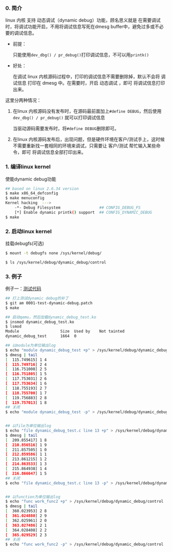 ### 0. 简介

linux 内核 支持 动态调试（dynamic debug）功能，顾名思义就是 在需要调试时，将调试功能开启，不用将调试信息写死在dmesg buffer中，避免过多或不必要的调试信息。

* 前提：

  只能使用`dev_dbg() / pr_debug()`打印调试信息，不可以用`printk()`

* 好处：

  在调试 linux 内核源码过程中，打印的调试信息不需要删除掉，默认不会将 调试信息 打印在 dmesg 中。在需要时，开启 动态调试 ，即可 将调试信息打印出来。

这里分两种情况：

1. 在linux 内核源码没有发布时，在源码最前面加上`#define DEBUG`，然后使用`dev_dbg() / pr_debug()` 就可以打印调试信息

   当驱动源码需要发布时，将`#define DEBUG`删除即可。

2. 在linux 内核源码发布后，出现问题，但是硬件环境在客户/测试手上，这时候不需要重新找一套相同的环境来调试，只需要让 客户/测试 帮忙输入某些命令，即可 将调试信息全部打印出来。

### 1. 编译linux kernel

使能dynamic debug功能

```bash
## based on linux 2.6.34 version
$ make x86_64_defconfig
$ make menuconfig
Kernel hacking  --->
	-*- Debug Filesystem                 ## CONFIG_DEBUG_FS
	[*] Enable dynamic printk() support  ## CONFIG_DYNAMIC_DEBUG
$ make
```

### 2. 启动linux kernel

挂载debugfs(可选)

```bash
$ mount -t debugfs none /sys/kernel/debug/

$ ls /sys/kernel/debug/dynamic_debug/control
```

### 3. 例子

例子一：[测试代码](../resources/patch/linuxDebug/0001-test-dynamic-debug.patch)

```bash
## 打上测试dynamic debug的补丁
$ git am 0001-test-dynamic-debug.patch
$ make

## 启动qemu，然后加载dynamic_debug_test.ko
$ insmod dynamic_debug_test.ko
$ lsmod
Module                  Size  Used by    Not tainted
dynamic_debug_test      1664  0

## 以module为单位输出log
$ echo "module dynamic_debug_test +p" > /sys/kernel/debug/dynamic_debug/control
$ dmesg | tail
[  115.749615] 1 4
[  115.749716] 2 4
[  116.751008] 2 5
[  116.751805] 1 5
[  117.753031] 2 6
[  117.753634] 1 6
[  118.755193] 2 7
[  118.755700] 1 7
[  119.756883] 2 8
[  119.757013] 1 8
## 关闭
$ echo "module dynamic_debug_test -p" > /sys/kernel/debug/dynamic_debug/control


## 以file为单位输出log
$ echo "file dynamic_debug_test.c line 13 +p" > /sys/kernel/debug/dynamic_debug/control
$ dmesg | tail
[  209.855417] 1 8
[  210.856516] 1 9
[  211.857505] 1 0
[  212.859586] 1 1
[  213.861215] 1 2
[  214.863533] 1 3
[  215.864938] 1 4
[  216.866647] 1 5
## 关闭
$ echo "file dynamic_debug_test.c line 13 -p" > /sys/kernel/debug/dynamic_debug/control


## 以function为单位输出log
$ echo "func work_func2 +p" > /sys/kernel/debug/dynamic_debug/control
$ dmesg | tail
[  360.023953] 2 8
[  361.024880] 2 9
[  362.025961] 2 0
[  363.027486] 2 1
[  364.028408] 2 2
[  365.029529] 2 3
## 关闭
$ echo "func work_func2 -p" > /sys/kernel/debug/dynamic_debug/control
```
